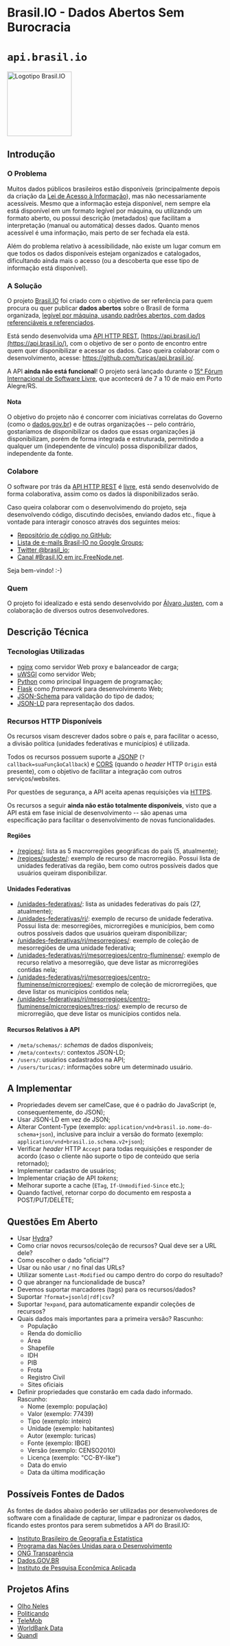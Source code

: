 # Brasil.IO - Dados Abertos Sem Burocracia

# `api.brasil.io`

<img src="https://pbs.twimg.com/profile_images/449683154316435456/vVZi4P2o.png" width="150" title="Logotipo Brasil.IO">

## Introdução

### O Problema

Muitos dados públicos brasileiros estão disponíveis (principalmente depois da
criação da [Lei de Acesso à Informação][lai]), mas não necessariamente
acessíveis. Mesmo que a informação esteja disponível, nem sempre ela está
disponível em um formato legível por máquina, ou utilizando um formato aberto,
ou possui descrição (metadados) que facilitam a interpretação (manual ou
automática) desses dados. Quanto menos acessível é uma informação, mais perto
de ser fechada ela está.

Além do problema relativo à acessibilidade, não existe um lugar comum em que
todos os dados disponíveis estejam organizados e catalogados, dificultando
ainda mais o acesso (ou a descoberta que esse tipo de informação está
disponível).


### A Solução

O projeto [Brasil.IO][brasil.io] foi criado com o objetivo de ser referência
para quem procura ou quer publicar **dados abertos** sobre o Brasil de forma
organizada, [legível por máquina, usando padrões abertos, com dados
referenciáveis e referenciados][5starsopendata].

Está sendo desenvolvida uma [API HTTP REST][rest],
[https://api.brasil.io/](https://api.brasil.io/), com o objetivo de ser o ponto
de encontro entre quem quer disponibilizar e acessar os dados. Caso queira
colaborar com o desenvolvimento, acesse:
<https://github.com/turicas/api.brasil.io/>.

A API **ainda não está funcional**! O projeto será lançado durante o [15° Fórum
Internacional de Software Livre](http://softwarelivre.org/fisl15), que
acontecerá de 7 a 10 de maio em Porto Alegre/RS.


#### Nota

O objetivo do projeto não é concorrer com iniciativas correlatas do Governo
(como o [dados.gov.br](http://dados.gov.br/)) e de outras organizações -- pelo
contrário, gostaríamos de disponibilizar os dados que essas organizações já
disponibilizam, porém de forma integrada e estruturada, permitindo a qualquer
um (independente de vínculo) possa disponibilizar dados, independente da fonte.


### Colabore

O software por trás da [API HTTP REST][rest] é [livre][sl], está sendo
desenvolvido de forma colaborativa, assim como os dados lá disponibilizados
serão.

Caso queira colaborar com o desenvolvimendo do projeto, seja desenvolvendo
código, discutindo decisões, enviando dados etc., fique à vontade para
interagir conosco através dos seguintes meios:

- [Repositório de código no GitHub](https://github.com/turicas/api.brasil.io/);
- [Lista de e-mails Brasil-IO no Google Groups][lista-brasilio];
- [Twitter @brasil_io][tw-brio];
- [Canal #Brasil.IO em irc.FreeNode.net](http://webchat.freenode.net/?channels=#Brasil.IO).

Seja bem-vindo! :-)


### Quem

O projeto foi idealizado e está sendo desenvolvido por
[Álvaro Justen][turicas], com a colaboração de diversos outros
desenvolvedores.


## Descrição Técnica

### Tecnologias Utilizadas

- [nginx][nginx] como servidor Web proxy e balanceador de carga;
- [uWSGI][uwsgi] como servidor Web;
- [Python][python] como principal linguagem de programação;
- [Flask][flask] como *framework* para desenvolvimento Web;
- [JSON-Schema][json-schema] para validação do tipo de dados;
- [JSON-LD][jsonld] para representação dos dados.


### Recursos HTTP Disponíveis

Os recursos visam descrever dados sobre o país e, para facilitar o acesso, a
divisão política (unidades federativas e municípios) é utilizada.

Todos os recursos possuem suporte a [JSONP][jsonp]
(`?callback=suaFunçãoCallback`) e [CORS][cors] (quando o *header* HTTP `Origin`
está presente), com o objetivo de facilitar a integração com outros
serviços/websites.

Por questões de segurança, a API aceita apenas requisições via
[HTTPS][https-wp].

Os recursos a seguir **ainda não estão totalmente disponíveis**, visto que a
API está em fase inicial de desenvolvimento -- são apenas uma especificação
para facilitar o desenvolvimento de novas funcionalidades.

#### Regiões

- [/regioes/][regioes]: lista as 5 macrorregiões geográficas do país (5,
  atualmente);
- [/regioes/sudeste/][sudeste]: exemplo de recurso de macrorregião. Possui
  lista de unidades federativas da região, bem como outros possíveis dados que
  usuários queiram disponibilizar.

#### Unidades Federativas

- [/unidades-federativas/][ufs]: lista as unidades federativas do país (27,
  atualmente);
- [/unidades-federativas/rj/][rj]: exemplo de recurso de unidade federativa.
  Possui lista de: mesorregiões, microrregiões e municípios, bem como outros
  possíveis dados que usuários queiram disponibilizar;
- [/unidades-federativas/rj/mesorregioes/][rj-meso]: exemplo de coleção de
  mesorregiões de uma unidade federativa;
- [/unidades-federativas/rj/mesorregioes/centro-fluminense/][rj-meso-centro]:
  exemplo de recurso relativo a mesorregião, que deve listar as microrregiões
  contidas nela;
- [/unidades-federativas/rj/mesorregioes/centro-fluminense/microrregioes/][rj-meso-centro-micro]:
  exemplo de coleção de microrregiões, que deve listar os municípios contidos
  nela;
- [/unidades-federativas/rj/mesorregioes/centro-fluminense/microrregioes/tres-rios/][rj-meso-centro-micro-tr]:
  exemplo de recurso de microrregião, que deve listar os municípios contidos
  nela.

#### Recursos Relativos à API

- `/meta/schemas/`: *schemas* de dados disponíveis;
- `/meta/contexts/`: contextos JSON-LD;
- `/users/`: usuários cadastrados na API;
- `/users/turicas/`: informações sobre um determinado usuário.


## A Implementar

- Propriedades devem ser camelCase, que é o padrão do JavaScript (e,
  consequentemente, do JSON);
- Usar JSON-LD em vez de JSON;
- Alterar Content-Type (exemplo: `application/vnd+brasil.io.nome-do-schema+json`),
  inclusive para incluir a versão do formato
  (exemplo: `application/vnd+brasil.io.schema.v2+json`);
- Verificar *header* HTTP `Accept` para todas requisições e responder de acordo
  (caso o cliente não suporte o tipo de conteúdo que seria retornado);
- Implementar cadastro de usuários;
- Implementar criação de API *tokens*;
- Melhorar suporte a cache (`ETag`, `If-Unmodified-Since` etc.);
- Quando factível, retornar corpo do documento em resposta a POST/PUT/DELETE;


## Questões Em Aberto

- Usar [Hydra](http://www.markus-lanthaler.com/hydra/spec/latest/core/)?
- Como criar novos recursos/coleção de recursos? Qual deve ser a URL dele?
- Como escolher o dado "oficial"?
- Usar ou não usar `/` no final das URLs?
- Utilizar somente `Last-Modified` ou campo dentro do corpo do resultado?
- O que abranger na funcionalidade de busca?
- Devemos suportar marcadores (tags) para os recursos/dados?
- Suportar `?format=jsonld|rdf|csv`?
- Suportar `?expand`, para automaticamente expandir coleções de recursos?
- Quais dados mais importantes para a primeira versão? Rascunho:
  - População
  - Renda do domicílio
  - Área
  - Shapefile
  - IDH
  - PIB
  - Frota
  - Registro Civil
  - Sites oficiais
- Definir propriedades que constarão em cada dado informado. Rascunho:
  - Nome (exemplo: população)
  - Valor (exemplo: 77439)
  - Tipo (exemplo: inteiro)
  - Unidade (exemplo: habitantes)
  - Autor (exemplo: turicas)
  - Fonte (exemplo: IBGE)
  - Versão (exemplo: CENSO2010)
  - Licença (exemplo: "CC-BY-like")
  - Data do envio
  - Data da última modificação

## Possíveis Fontes de Dados

As fontes de dados abaixo poderão ser utilizadas por desenvolvedores de
software com a finalidade de capturar, limpar e padronizar os dados, ficando
estes prontos para serem submetidos à API do Brasil.IO:

- [Instituto Brasileiro de Geografia e Estatística](http://www.ibge.gov.br/)
- [Programa das Nações Unidas para o Desenvolvimento](http://www.pnud.org.br/)
- [ONG Transparência](http://www.transparencia.org.br/)
- [Dados.GOV.BR](http://dados.gov.br/)
- [Instituto de Pesquisa Econômica Aplicada](http://www.ipea.gov.br/)


## Projetos Afins

- [Olho Neles](http://olhoneles.org/)
- [Politicando](http://politicando.org/)
- [TeleMob](http://telemob.com.br/)
- [WorldBank Data](http://data.worldbank.org/)
- [Quandl](http://www.quandl.com/)


[lai]: http://www.planalto.gov.br/ccivil_03/_ato2011-2014/2011/lei/l12527.htm

[brasil.io]: http://www.brasil.io/
[rest]: https://en.wikipedia.org/wiki/Representational_state_transfer
[sl]: https://pt.wikipedia.org/wiki/Software_livre
[5starsopendata]: http://5stardata.info/
[lista-brasilio]: https://groups.google.com/forum/#!forum/brasil-io

[nginx]: http://nginx.org/
[uwsgi]: http://projects.unbit.it/uwsgi/
[python]: http://www.python.org/
[flask]: http://flask.pocoo.org/
[jsonld]: http://json-ld.org/
[json-schema]: http://json-schema.org/

[jsonp]: https://en.wikipedia.org/wiki/JSONP
[cors]: https://en.wikipedia.org/wiki/Cross-origin_resource_sharing

[regioes]: https://api.brasil.io/regioes/
[sudeste]: https://api.brasil.io/regioes/sudeste/
[ufs]: https://api.brasil.io/unidades-federativas/
[rj]: https://api.brasil.io/unidades-federativas/rj/
[rj-meso]: https://api.brasil.io/unidades-federativas/rj/mesorregioes/
[rj-meso-centro]: https://api.brasil.io/unidades-federativas/rj/mesorregioes/centro-fluminense/
[rj-meso-centro-micro]: https://api.brasil.io/unidades-federativas/rj/mesorregioes/centro-fluminense/microrregioes/][rjmesocentromicro
[rj-meso-centro-micro-tr]: https://api.brasil.io/unidades-federativas/rj/mesorregioes/centro-fluminense/microrregioes/tres-rios

[https-wp]: https://en.wikipedia.org/wiki/HTTP_Secure
[turicas]: https://twitter.com/turicas
[tw-brio]: https://twitter.com/brasil_io
